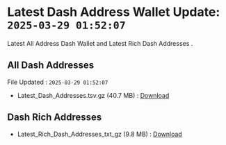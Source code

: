# Latest Dash Address Wallet Update: `2025-03-29 01:52:07`

Latest All Address Dash Wallet and Latest Rich Dash Addresses .

## All Dash Addresses

File Updated : `2025-03-29 01:52:07`

- Latest_Dash_Addresses.tsv.gz (40.7 MB) : [Download](https://github.com/Pymmdrza/Rich-Address-Wallet/releases/tag/Dash)

## Dash Rich Addresses

- Latest_Rich_Dash_Addresses_txt_gz (9.8 MB) : [Download](https://github.com/Pymmdrza/Rich-Address-Wallet/releases/tag/Dash)
